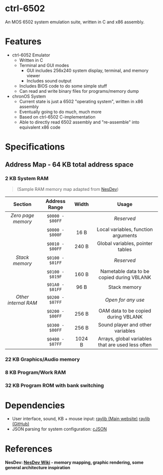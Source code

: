 # ctrl-6502
An MOS 6502 system emulation suite, written in C and x86 assembly.

# Features
- ctrl-6052 Emulator
  - Written in C
  - Terminal and GUI modes
    - GUI includes 256x240 system display, terminal, and memory viewer
    - Includes sound output
  - Includes BIOS code to do some simple stuff
  - Can read and write binary files for programs/memory dump
- chronOS System
  - Current state is just a 6502 "operating system", written in x86 assembly
  - Eventually going to do much, much more
  - Based on ctrl-6502 C-implementation
  - Able to directly read 6502 assembly and "re-assemble" into equivalent x86 code

# Specifications
## Address Map - 64 KB total address space

### 2 KB System RAM
>(Sample RAM memory map adapted from [NesDev](https://www.nesdev.org/wiki/Sample_RAM_map))

| Section | Address Range | Width | Usage |
| :---: | :---: | :---: | :---: |
| *Zero page memory* | `$0000 - $00FF` |  | *Reserved* |
| |`$0000 - $000F`| 16 B | Local variables, function arguments |
| |`$0010 - $00FF`| 240 B | Global variables, pointer tables |
| *Stack memory* | `$0100 - $01FF` |  | *Reserved* |
| |`$0100 - $019F`| 160 B | Nametable data to be copied during VBLANK |
| |`$01A0 - $01FF`| 96 B | Stack memory |
| *Other internal RAM* | `$0200 - $07FF` |  | *Open for any use* |
| |`$0200 - $00FF`| 256 B | OAM data to be copied during VBLANK |
| |`$0300 - $00FF`| 256 B | Sound player and other variables |
| |`$0400 - $07FF`| 1024 B | Arrays, global variables that are used less often

### 22 KB Graphics/Audio memory

### 8 KB Program/Work RAM

### 32 KB Program ROM with bank switching

# Dependencies
- User interface, sound, KB + mouse input: [raylib (Main website)](https://www.raylib.com/) [raylib (GitHub)](https://github.com/raysan5/raylib)
- JSON parsing for system configuration: [cJSON](https://github.com/DaveGamble/cJSON)

# References
#### NesDev: [NesDev Wiki](https://www.nesdev.org/wiki/Nesdev_Wiki) - memory mapping, graphic rendering, some general architecture inspiration
